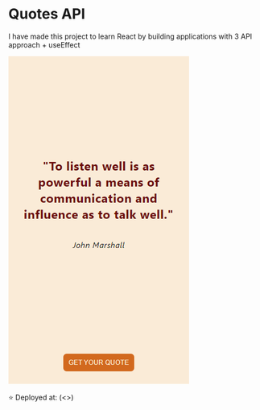 # Quotes API 

I have made this project to learn React by building applications
with 3 API approach + useEffect 

![Qoutesl](https://github.com/OlaCharn/react-api-quote-useEffect/blob/main/src/screenshot.png?raw=true)

⭐ Deployed at: (<>)
